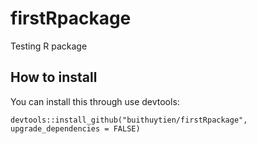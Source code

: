 # firstRpackage
Testing R package

## How to install
You can install this through use devtools:
```
devtools::install_github("buithuytien/firstRpackage", upgrade_dependencies = FALSE)
```

